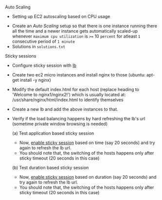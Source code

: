 Auto Scaling
* Setting up EC2 autoscaling based on CPU usage
 - Create an _Auto Scaling_ setup so that there is one instance running there all the time and a newer instance gets automatically scaled-up whenever `maximum cpu utilization` is `>=` 10 `percent` for atleast `1` consecutive period of `1 minute`
 - Solutions in `solutions.txt`
 
Sticky sessions
* Configure sticky session with [lb](http://docs.aws.amazon.com/ElasticLoadBalancing/latest/DeveloperGuide/elb-sticky-sessions.html)
 - Create two ec2 micro instances and install nginx to those (ubuntu: apt-get install -y nginx)
 - Modify the default index.html for each host (replace heading to 'Welcome to nginx1/nginx2!') which is usually located at: /usr/share/nginx/html/index.html to identify themselves
 - Create a new lb and add the above instances to that.
 - Verify if the load balancing happens by hard refreshing the lb's url (sometime private window browsing is needed)

   (a) Test application based sticky session
   - Now, [enable sticky session](http://docs.aws.amazon.com/ElasticLoadBalancing/latest/DeveloperGuide/elb-sticky-sessions.html) based on time (say 20 seconds) and try again to refresh the lb url.
    - You should note that, the switching of the hosts happens only after sticky timeout (20 seconds in this case)


     (b) Test duration based sticky session
   - Now, [enable sticky session](http://docs.aws.amazon.com/ElasticLoadBalancing/latest/DeveloperGuide/elb-sticky-sessions.html) based on duration (say 20 seconds) and try again to refresh the lb url.
    - You should note that, the switching of the hosts happens only after sticky timeout (20 seconds in this case)
 
